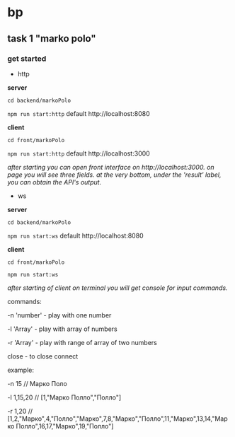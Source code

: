# bp

## task 1 "marko polo"
### get started

- http

**server**

`cd backend/markoPolo`

`npm run start:http`
default http://localhost:8080

**client**

`cd front/markoPolo`

`npm run start:http`
default http://localhost:3000

_after starting you can open front interface on http://localhost:3000.
on page you will see three fields.
at the very bottom, under the 'result' label, you can obtain the API's output._

- ws

**server**

`cd backend/markoPolo`

`npm run start:ws`
default http://localhost:8080

**client**

`cd front/markoPolo`

`npm run start:ws`

_after starting of client on terminal you will get console for input commands._

commands:

-n 'number' - play with one number

-l 'Array<number>' - play with array of numbers

-r 'Array<number>' - play with range of array of two numbers

close - to close connect


example:

-n 15 // Марко Поло

-l 1,15,20 // [1,"Марко Полло","Полло"]

-r 1,20 // [1,2,"Марко",4,"Полло","Марко",7,8,"Марко","Полло",11,"Марко",13,14,"Марко Полло",16,17,"Марко",19,"Полло"]
